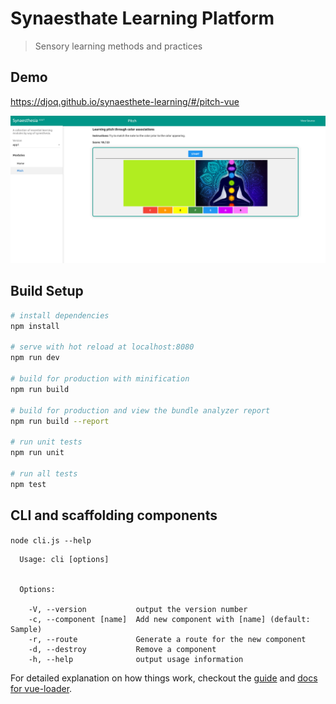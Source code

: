 # Synaesthate Learning Platform

> Sensory learning methods and practices
## Demo

https://djoq.github.io/synaesthete-learning/#/pitch-vue


![alt text](https://github.com/djoq/synaesthete-learning/blob/master/static/screenshot.png?raw=true)


## Build Setup

``` bash
# install dependencies
npm install

# serve with hot reload at localhost:8080
npm run dev

# build for production with minification
npm run build

# build for production and view the bundle analyzer report
npm run build --report

# run unit tests
npm run unit

# run all tests
npm test
```

## CLI and scaffolding components

`node cli.js --help`

````
  Usage: cli [options]


  Options:

    -V, --version           output the version number
    -c, --component [name]  Add new component with [name] (default: Sample)
    -r, --route             Generate a route for the new component
    -d, --destroy           Remove a component
    -h, --help              output usage information
````


For detailed explanation on how things work, checkout the [guide](http://vuejs-templates.github.io/webpack/) and [docs for vue-loader](http://vuejs.github.io/vue-loader).
